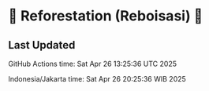 
# 🌳 Reforestation (Reboisasi) 🌲

## Last Updated

GitHub Actions time: Sat Apr 26 13:25:36 UTC 2025

Indonesia/Jakarta time: Sat Apr 26 20:25:36 WIB 2025
